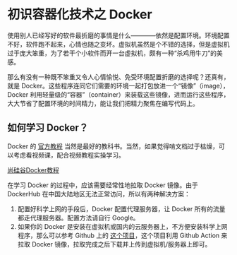 # 初识容器化技术之 Docker

使用别人已经写好的软件最折磨的事情是什么————依然是配置环境。环境配置不好，软件跑不起来，心情也随之变坏。虚拟机虽然是个不错的选择，但是虚拟机过于庞大笨重，为了若干个小软件而开一台虚拟机，颇有一种“杀鸡用牛刀”的美感。

那么有没有一种既不笨重又令人心情愉悦、免受环境配置折磨的选择呢？还真有，就是 Docker。这些程序连同它们需要的环境一起打包放进一个“镜像”（image），Docker 利用轻量级的“容器”（container）来装载这些镜像，进而运行这些程序，大大节省了配置环境的时间精力，能让我们把精力聚焦在编写代码上。

## 如何学习 Docker？

Docker 的 [官方教程](https://docs.docker.com/) 当然是最好的教科书。当然，如果觉得啃文档过于枯燥，可以考虑看视频课，配合视频教程实操学习。

[尚硅谷Docker教程](https://www.bilibili.com/video/BV1gr4y1U7CY/)

在学习 Docker 的过程中，应该需要经常性地拉取 Docker 镜像。由于 DockerHub 在中国大陆地区无法正常访问，所以有两种解决方案：

1. 配置好科学上网的手段后，Docker 配置代理服务器，让 Docker 所有的流量都走代理服务器。配置方法请自行 Google。
2. 如果你的 Docker 是安装在虚拟机或国内的云服务器上，不方便安装科学上网程序，那么可以参考 Github 上的 [这个项目](https://github.com/wukongdaily/DockerTarBuilder)，这个项目利用 Github Action 来拉取 Docker 镜像，拉取完成之后下载并上传到虚拟机/服务器上即可。